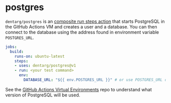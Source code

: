 # postgres

`dentarg/postgres` is an [composite run steps action] that starts PostgreSQL in the GitHub Actions VM and creates a user and a database. You can then connect to the database using the address found in environment variable `POSTGRES_URL`.

```yaml
jobs:
  build:
    runs-on: ubuntu-latest
    steps:
    - uses: dentarg/postgres@v1
    - run: <your test command>
      env:
        DATABASE_URL: "${{ env.POSTGRES_URL }}" # or use POSTGRES_URL directly
```

[composite run steps action]: https://docs.github.com/en/free-pro-team@latest/actions/creating-actions/creating-a-composite-run-steps-action

See the [GitHub Actions Virtual Environments](https://github.com/actions/virtual-environments/#available-environments) repo to understand what version of PostgreSQL will be used.
